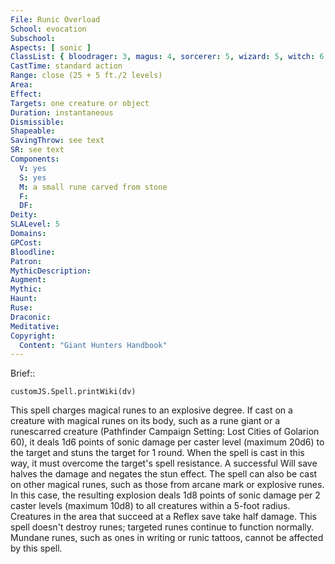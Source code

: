```yaml
---
File: Runic Overload
School: evocation
Subschool: 
Aspects: [ sonic ]
ClassList: { bloodrager: 3, magus: 4, sorcerer: 5, wizard: 5, witch: 6 }
CastTime: standard action
Range: close (25 + 5 ft./2 levels)
Area: 
Effect: 
Targets: one creature or object
Duration: instantaneous
Dismissible: 
Shapeable: 
SavingThrow: see text
SR: see text
Components:
  V: yes
  S: yes
  M: a small rune carved from stone
  F: 
  DF: 
Deity: 
SLALevel: 5
Domains: 
GPCost: 
Bloodline: 
Patron: 
MythicDescription: 
Augment: 
Mythic: 
Haunt: 
Ruse: 
Draconic: 
Meditative: 
Copyright:
  Content: "Giant Hunters Handbook"
---
```

Brief:: 

```dataviewjs
customJS.Spell.printWiki(dv)
```

This spell charges magical runes to an explosive degree. If cast on a creature with magical runes on its body, such as a rune giant or a runescarred creature (Pathfinder Campaign Setting: Lost Cities of Golarion 60), it deals 1d6 points of sonic damage per caster level (maximum 20d6) to the target and stuns the target for 1 round. When the spell is cast in this way, it must overcome the target's spell resistance. A successful Will save halves the damage and negates the stun effect.  The spell can also be cast on other magical runes, such as those from arcane mark or explosive runes. In this case, the resulting explosion deals 1d8 points of sonic damage per  2 caster levels (maximum 10d8) to all creatures within a 5-foot radius. Creatures in the area that succeed at a Reflex save take half damage. This spell doesn't destroy runes; targeted runes continue to function normally. Mundane runes, such as ones in writing or runic tattoos, cannot be affected by this spell.
